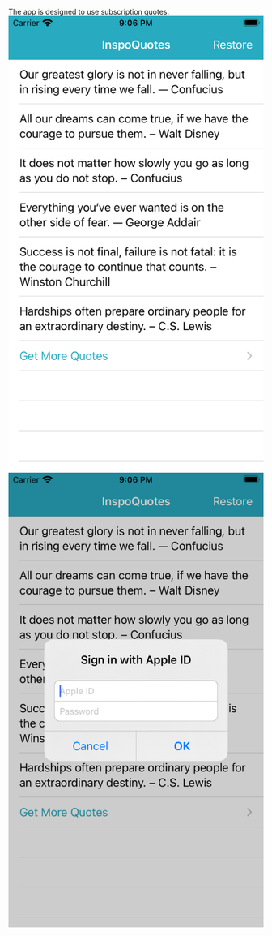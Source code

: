 The app is designed to use subscription quotes.
![alt text](screenshots/InspoQuotes_1.png "InspoQuotes")
![alt text](screenshots/InspoQuotes_2.png "InspoQuotes")
